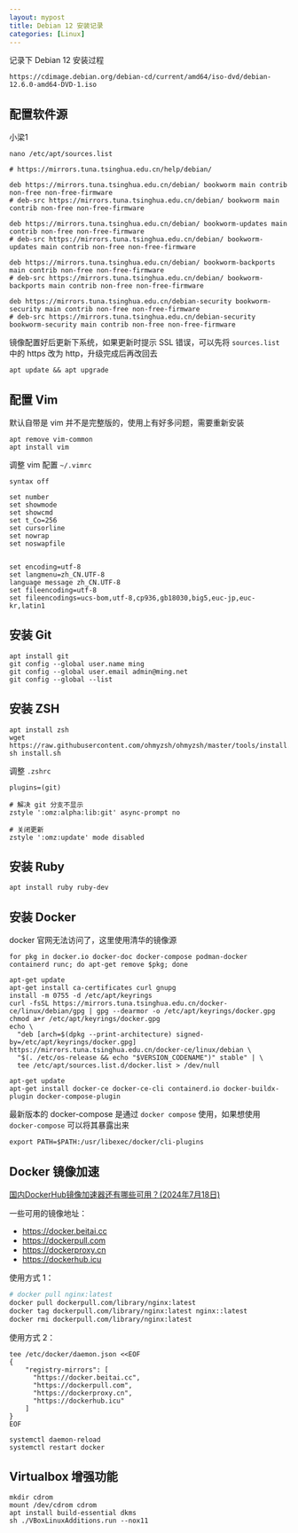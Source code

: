 ```yaml
---
layout: mypost
title: Debian 12 安装记录
categories: [Linux]
---
```


记录下 Debian 12 安装过程

```
https://cdimage.debian.org/debian-cd/current/amd64/iso-dvd/debian-12.6.0-amd64-DVD-1.iso
```

## 配置软件源

小梁1

```
nano /etc/apt/sources.list
```

```
# https://mirrors.tuna.tsinghua.edu.cn/help/debian/

deb https://mirrors.tuna.tsinghua.edu.cn/debian/ bookworm main contrib non-free non-free-firmware
# deb-src https://mirrors.tuna.tsinghua.edu.cn/debian/ bookworm main contrib non-free non-free-firmware

deb https://mirrors.tuna.tsinghua.edu.cn/debian/ bookworm-updates main contrib non-free non-free-firmware
# deb-src https://mirrors.tuna.tsinghua.edu.cn/debian/ bookworm-updates main contrib non-free non-free-firmware

deb https://mirrors.tuna.tsinghua.edu.cn/debian/ bookworm-backports main contrib non-free non-free-firmware
# deb-src https://mirrors.tuna.tsinghua.edu.cn/debian/ bookworm-backports main contrib non-free non-free-firmware

deb https://mirrors.tuna.tsinghua.edu.cn/debian-security bookworm-security main contrib non-free non-free-firmware
# deb-src https://mirrors.tuna.tsinghua.edu.cn/debian-security bookworm-security main contrib non-free non-free-firmware
```

镜像配置好后更新下系统，如果更新时提示 SSL 错误，可以先将 `sources.list` 中的 https 改为 http，升级完成后再改回去

```
apt update && apt upgrade
```

## 配置 Vim

默认自带是 vim 并不是完整版的，使用上有好多问题，需要重新安装

```
apt remove vim-common
apt install vim
```

调整 vim 配置 `~/.vimrc`

```
syntax off

set number
set showmode
set showcmd
set t_Co=256
set cursorline
set nowrap
set noswapfile


set encoding=utf-8
set langmenu=zh_CN.UTF-8
language message zh_CN.UTF-8
set fileencoding=utf-8
set fileencodings=ucs-bom,utf-8,cp936,gb18030,big5,euc-jp,euc-kr,latin1
```

## 安装 Git

```
apt install git
git config --global user.name ming
git config --global user.email admin@ming.net
git config --global --list
```

## 安装 ZSH

```
apt install zsh
wget https://raw.githubusercontent.com/ohmyzsh/ohmyzsh/master/tools/install.sh
sh install.sh
```

调整 `.zshrc`

```
plugins=(git)

# 解决 git 分支不显示
zstyle ':omz:alpha:lib:git' async-prompt no

# 关闭更新
zstyle ':omz:update' mode disabled
```

## 安装 Ruby

```
apt install ruby ruby-dev
```

## 安装 Docker

docker 官网无法访问了，这里使用清华的镜像源

```
for pkg in docker.io docker-doc docker-compose podman-docker containerd runc; do apt-get remove $pkg; done

apt-get update
apt-get install ca-certificates curl gnupg
install -m 0755 -d /etc/apt/keyrings
curl -fsSL https://mirrors.tuna.tsinghua.edu.cn/docker-ce/linux/debian/gpg | gpg --dearmor -o /etc/apt/keyrings/docker.gpg
chmod a+r /etc/apt/keyrings/docker.gpg
echo \
  "deb [arch=$(dpkg --print-architecture) signed-by=/etc/apt/keyrings/docker.gpg] https://mirrors.tuna.tsinghua.edu.cn/docker-ce/linux/debian \
  "$(. /etc/os-release && echo "$VERSION_CODENAME")" stable" | \
  tee /etc/apt/sources.list.d/docker.list > /dev/null

apt-get update
apt-get install docker-ce docker-ce-cli containerd.io docker-buildx-plugin docker-compose-plugin
```

最新版本的 docker-compose 是通过 `docker compose` 使用，如果想使用 `docker-compose` 可以将其暴露出来

```
export PATH=$PATH:/usr/libexec/docker/cli-plugins
```

## Docker 镜像加速

[国内DockerHub镜像加速器还有哪些可用？(2024年7月18日)](https://www.wangdu.site/course/2109.html)

一些可用的镜像地址：

- https://docker.beitai.cc
- https://dockerpull.com
- https://dockerproxy.cn
- https://dockerhub.icu

使用方式 1：

```sh
# docker pull nginx:latest
docker pull dockerpull.com/library/nginx:latest
docker tag dockerpull.com/library/nginx:latest nginx::latest
docker rmi dockerpull.com/library/nginx:latest
```

使用方式 2：

```
tee /etc/docker/daemon.json <<EOF
{
    "registry-mirrors": [
      "https://docker.beitai.cc",
      "https://dockerpull.com",
      "https://dockerproxy.cn",
      "https://dockerhub.icu"
    ]
}
EOF

systemctl daemon-reload
systemctl restart docker
```

## Virtualbox 增强功能

```
mkdir cdrom
mount /dev/cdrom cdrom
apt install build-essential dkms
sh ./VBoxLinuxAdditions.run --nox11
```
